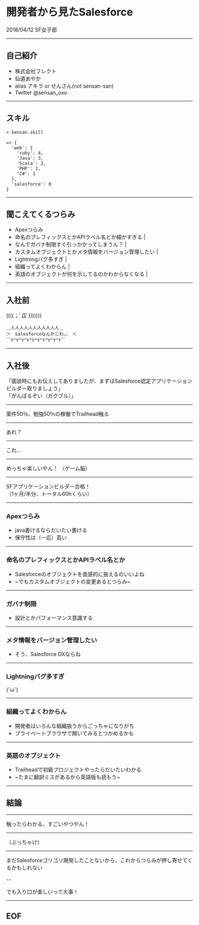 # 開発者から見たSalesforce

2018/04/12 SF女子部

---

## 自己紹介

* 株式会社フレクト
* 仙道あやか
* alias アキラ or せんさん(not sensan-san)
* Twitter @sensan_oxo

---
## スキル

```
> Sensan.skill

=> {
  'web': {
    'ruby': 4,
    'Java': 3,
    'Scala': 2,
    'PHP': 1,
    'C#': 1
  },
  'salesforce': 0
}
```

---

## 聞こえてくるつらみ

- Apexつらみ
- 命名のプレフィックスとかAPIラベル名とか細かすぎる |
- なんでガバナ制限すぐ引っかかってしまうん？ |
- カスタムオブジェクトとかメタ情報をバージョン管理したい |
- Lightningバグ多すぎ |
- 組織ってよくわからん |
- 英語のオブジェクトが何を示してるのかわからなくなる |

---

## 入社前

((((；ﾟДﾟ)))))))

```
＿人人人人人人人人人人人＿
＞　Salesforceなんかこわ。。　＜
￣Y^Y^Y^Y^Y^Y^Y^Y^Y^Y￣
```

---

## 入社後

「面談時にもお伝えしてありましたが、まずはSalesforce認定アプリケーションビルダー取りましょう」  
「がんばるぞい（ガクブル）」

---

案件50％、勉強50％の稼働でTrailhead触る

---

あれ？

---

これ…

---

めっちゃ楽しいやん！
（ゲーム脳）

---

SFアプリケーションビルダー合格！  
（1ヶ月/半分、トータル60hくらい）

---

### Apexつらみ

* java書けるならだいたい書ける  
* 保守性は（一応）高い

---

### 命名のプレフィックスとかAPIラベル名とか

* Salesforceのオブジェクトを直感的に扱えるのいいよね
* ~でもカスタムオブジェクトの変更あるとつらみ~

---


### ガバナ制限

* 設計とかパフォーマンス意識する

---


### メタ情報をバージョン管理したい

* そう、Salesforce DXならね

---

### Lightningバグ多すぎ

(˘ω˘)

---

### 組織ってよくわからん

* 開発者はいろんな組織扱うからごっちゃになりがち
* プライベートブラウザで開いてみるとつかめるかも

---

### 英語のオブジェクト

* Trailheadで初級プロジェクトやったらだいたいわかる
* ~たまに翻訳ミスがあるから英語版も読もう~

---

## 結論

---

触ったらわかる、すごいやつやん！

---

（ぶっちゃけ）

---

まだSalesforceゴリゴリ開発したことないから、これからつらみが押し寄せてくるかもしれない

--

でも入り口が楽しいって大事！

---

## EOF
